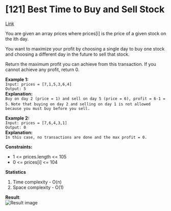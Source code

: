 # [121] Best Time to Buy and Sell Stock

[Link](https://leetcode.com/problems/best-time-to-buy-and-sell-stock/)

You are given an array prices where prices[i] is the price of a given stock on the ith day.

You want to maximize your profit by choosing a single day to buy one stock and choosing a different day in the future to sell that stock.

Return the maximum profit you can achieve from this transaction. If you cannot achieve any profit, return 0.

**Example 1:**  
`Input: prices = [7,1,5,3,6,4]`  
`Output: 5`  
**Explanation:**  
`Buy on day 2 (price = 1) and sell on day 5 (price = 6), profit = 6-1 = 5.`
`Note that buying on day 2 and selling on day 1 is not allowed because you must buy before you sell.`

**Example 2:**  
`Input: prices = [7,6,4,3,1]`  
`Output: 0`  
**Explanation:**  
`In this case, no transactions are done and the max profit = 0.`

**Constraints:**

- 1 <= prices.length <= 105
- 0 <= prices[i] <= 104

**Statistics**

1. Time complexity - O(n)
2. Space complexity - O(1)

**Result**:  
![Result image](https://github.com/SanjampreetSingh/PP/blob/master/LeetCode/Array%20Code/04.%20Best%20Time%20to%20Buy%20and%20Sell%20Stock/image.jpg)
